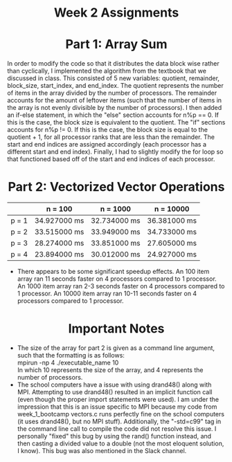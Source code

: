 # <center>Week 2 Assignments</center>

# <center> Part 1: Array Sum</center>

In order to modify the code so that it distributes the data block wise rather than cyclically, I implemented the algorithm from the textbook that we discussed in class. This consisted of 5 new variables: quotient, remainder, block_size, start_index, and end_index. The quotient represents the number of items in the array divided by the number of processors. The remainder accounts for the amount of leftover items (such that the number of items in the array is not evenly divisible by the number of processors). I then added an if-else statement, in which the "else" section accounts for n%p == 0. If this is the case, the block size is equivalent to the quotient. The "if" sections accounts for n%p != 0. If this is the case, the block size is equal to the quotient + 1, for all processor ranks that are less than the remainder. The start and end indices are assigned accordingly (each processor has a different start and end index). Finally, I had to slightly modify the for loop so that functioned based off of the start and end indices of each processor.

# <center> Part 2: Vectorized Vector Operations</center>

|             | n = 100     | n = 1000    | n = 10000   |
| ----------- | ----------- | ----------- | ----------- |
| p = 1       | 34.927000 ms| 32.734000 ms| 36.381000 ms|
| p = 2       | 33.515000 ms| 33.949000 ms| 34.733000 ms|
| p = 3       | 28.274000 ms| 33.851000 ms| 27.605000 ms|
| p = 4       | 23.894000 ms| 30.012000 ms| 24.927000 ms|


* There appears to be some significant speedup effects. An 100 item array ran 11 seconds faster on 4 processors compared to 1 processor. An 1000 item array ran 2-3 seconds faster on 4 processors compared to 1 processor. An 10000 item array ran 10-11 seconds faster on 4 processors compared to 1 processor.

# <center> Important Notes</center>


* The size of the array for part 2 is given as a command line argument, such that the formatting is as follows: <br>
mpirun -np 4 ./executable_name 10 <br>
In which 10 represents the size of the array, and 4 represents the number of processors.
* The school computers have a issue with using drand48() along with MPI. Attempting to use drand48() resulted in an implicit function call (even though the proper import statements were used). I am under the impression that this is an issue specific to MPI because my code from week_1_bootcamp vectors.c runs perfectly fine on the school computers (it uses drand48(), but no MPI stuff). Additionally, the "-std=c99" tag in the command line call to compile the code did not resolve this issue. I personally "fixed" this bug by using the rand() function instead, and then casting a divided value to a double (not the most eloquent solution, I know). This bug was also mentioned in the Slack channel.
